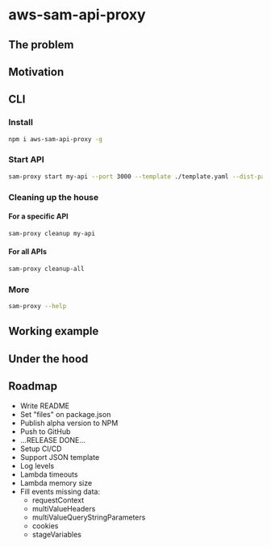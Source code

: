 # aws-sam-api-proxy

## The problem

## Motivation

## CLI

### Install

```bash
npm i aws-sam-api-proxy -g
```

### Start API

```bash
sam-proxy start my-api --port 3000 --template ./template.yaml --dist-path ./dist --env-vars ./fixtures/envVars.json --docker-network my_network
```

### Cleaning up the house

#### For a specific API

```bash
sam-proxy cleanup my-api
```

#### For all APIs

```bash
sam-proxy cleanup-all
```

### More

```bash
sam-proxy --help
```

## Working example

## Under the hood

## Roadmap

- Write README
- Set "files" on package.json
- Publish alpha version to NPM
- Push to GitHub
- ...RELEASE DONE...
- Setup CI/CD
- Support JSON template
- Log levels
- Lambda timeouts
- Lambda memory size
- Fill events missing data:
  - requestContext
  - multiValueHeaders
  - multiValueQueryStringParameters
  - cookies
  - stageVariables
